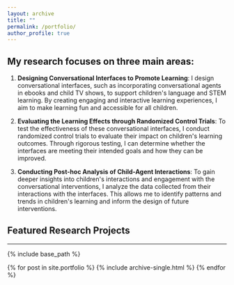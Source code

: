```yaml
---
layout: archive
title: ""
permalink: /portfolio/
author_profile: true
---
```


## My research focuses on three main areas:

1. **Designing Conversational Interfaces to Promote Learning**: I design conversational interfaces, such as incorporating conversational agents in ebooks and child TV shows, to support children's language and STEM learning. By creating engaging and interactive learning experiences, I aim to make learning fun and accessible for all children.

2. **Evaluating the Learning Effects through Randomized Control Trials**: To test the effectiveness of these conversational interfaces, I conduct randomized control trials to evaluate their impact on children's learning outcomes. Through rigorous testing, I can determine whether the interfaces are meeting their intended goals and how they can be improved.

3. **Conducting Post-hoc Analysis of Child-Agent Interactions**: To gain deeper insights into children's interactions and engagement with the conversational interventions, I analyze the data collected from their interactions with the interfaces. This allows me to identify patterns and trends in children's learning and inform the design of future interventions.

## Featured Research Projects
-----

{% include base_path %}


{% for post in site.portfolio %}
  {% include archive-single.html %}
{% endfor %}


